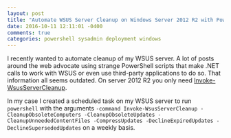 ```yaml
---
layout: post
title: "Automate WSUS Server Cleanup on Windows Server 2012 R2 with PowerShell"
date: 2016-10-11 12:11:01 -0400
comments: true
categories: powershell sysadmin deployment windows
---
```


I recently wanted to automate cleanup of my WSUS server. A lot of posts around the web advocate using strange PowerShell scripts that make .NET calls to work with WSUS or even use third-party applications to do so. That information all seems outdated. On server 2012 R2 you only need [Invoke-WsusServerCleanup](https://technet.microsoft.com/en-us/library/hh826162.aspx).

In my case I created a scheduled task on my WSUS server to run ``powershell`` with the arguments ``-command Invoke-WsusServerCleanup -CleanupObsoleteComputers -CleanupObsoleteUpdates -CleanupUnneededContentFiles -CompressUpdates -DeclineExpiredUpdates -DeclineSupersededUpdates`` on a weekly basis.
